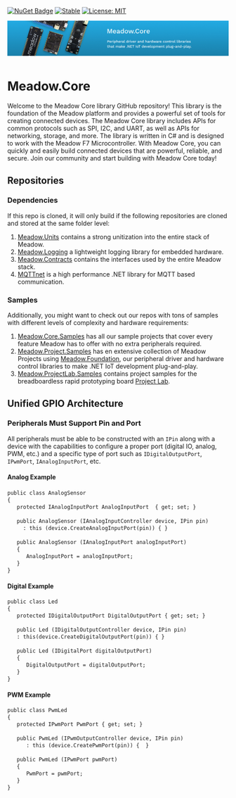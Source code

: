[![NuGet Badge](https://buildstats.info/nuget/Meadow)](https://www.nuget.org/packages/Meadow)
[![Stable](https://github.com/WildernessLabs/Meadow.Core/actions/workflows/ci-build.yml/badge.svg?branch=develop)](https://github.com/WildernessLabs/Meadow.Core/actions/workflows/ci-build.yml)
[![License: MIT](https://img.shields.io/badge/License-Apache-green.svg)](license.txt)

<img src="design/banner.jpg" style="margin-bottom:10px" />

# Meadow.Core

Welcome to the Meadow Core library GitHub repository! This library is the foundation of the Meadow platform and provides a powerful set of tools for creating connected devices. The Meadow Core library includes APIs for common protocols such as SPI, I2C, and UART, as well as APIs for networking, storage, and more. The library is written in C# and is designed to work with the Meadow F7 Microcontroller. With Meadow Core, you can quickly and easily build connected devices that are powerful, reliable, and secure. Join our community and start building with Meadow Core today!

## Repositories

### Dependencies

If this repo is cloned, it will only build if the following repositories are cloned and stored at the same folder level:
1. [Meadow.Units](https://github.com/WildernessLabs/Meadow.Units)  contains a strong unitization into the entire stack of Meadow.
2. [Meadow.Logging](https://github.com/WildernessLabs/Meadow.Logging) a lightweight logging library for embedded hardware.
3. [Meadow.Contracts](https://github.com/WildernessLabs/Meadow.Contracts) contains the interfaces used by the entire Meadow stack.
4. [MQTTnet](https://github.com/WildernessLabs/MQTTnet) is a high performance .NET library for MQTT based communication.

### Samples

Additionally, you might want to check out our repos with tons of samples with different levels of complexity and hardware requirements:
1. [Meadow.Core.Samples](https://github.com/WildernessLabs/Meadow.Core.Samples) has all our sample projects that cover every feature Meadow has to offer with no extra peripherals required. 
1. [Meadow.Project.Samples](https://github.com/WildernessLabs/Meadow.Project.Samples) has en extensive collection of Meadow Projects using [Meadow.Foundation](https://github.com/WildernessLabs/Meadow.Foundation), our peripheral driver and hardware control libraries to make .NET IoT development plug-and-play.
1. [Meadow.ProjectLab.Samples](https://github.com/WildernessLabs/Meadow.ProjectLab.Samples) contains project samples for the breadboardless rapid prototyping board [Project Lab](https://github.com/WildernessLabs/Meadow.ProjectLab).

## Unified GPIO Architecture

### Peripherals Must Support Pin and Port

All peripherals must be able to be constructed with an `IPin` along with a device with the capabilities to configure a proper port (digital IO, analog, PWM, etc.) and a specific type of port such as `IDigitalOutputPort`, `IPwmPort`, `IAnalogInputPort`, etc. 

#### Analog Example

```
public class AnalogSensor 
{
   protected IAnalogInputPort AnalogInputPort  { get; set; }

   public AnalogSensor (IAnalogInputController device, IPin pin)
     : this (device.CreateAnalogInputPort(pin)) { }

   public AnalogSensor (IAnalogInputPort analogInputPort) 
   { 
      AnalogInputPort = analogInputPort;
   }
}
```
#### Digital Example

```
public class Led 
{
   protected IDigitalOutputPort DigitalOutputPort { get; set; }

   public Led (IDigitalOutputController device, IPin pin)
   : this(device.CreateDigitalOutputPort(pin)) { }

   public Led (IDigitalPort digitalOutputPort) 
   {
      DigitalOutputPort = digitalOutputPort;
   }
}
```
#### PWM Example

```
public class PwmLed 
{
   protected IPwmPort PwmPort { get; set; }

   public PwmLed (IPwmOutputController device, IPin pin) 
      : this (device.CreatePwmPort(pin)) {  }

   public PwmLed (IPwmPort pwmPort) 
   {  
      PwmPort = pwmPort;
   }
}
```
